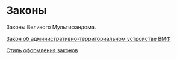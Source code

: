 # Законы

Законы Великого Мультифандома.

[Закон об административно-территориальном устройстве ВМФ](Законы/Закон%20об%20административно-территориальном%20устройстве%20ВМФ)

[Стиль оформления законов](Законы/Стиль%20оформления%20законов)
